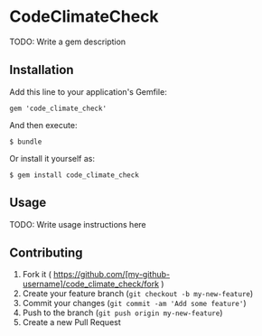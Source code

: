 # CodeClimateCheck

TODO: Write a gem description

## Installation

Add this line to your application's Gemfile:

    gem 'code_climate_check'

And then execute:

    $ bundle

Or install it yourself as:

    $ gem install code_climate_check

## Usage

TODO: Write usage instructions here

## Contributing

1. Fork it ( https://github.com/[my-github-username]/code_climate_check/fork )
2. Create your feature branch (`git checkout -b my-new-feature`)
3. Commit your changes (`git commit -am 'Add some feature'`)
4. Push to the branch (`git push origin my-new-feature`)
5. Create a new Pull Request
